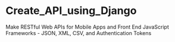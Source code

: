 # Create_API_using_Django
Make RESTful Web APIs for Mobile Apps and Front End JavaScript Frameworks - JSON, XML, CSV, and Authentication Tokens
